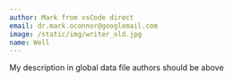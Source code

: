 ```yaml
---
author: Mark from vsCode direct
email: dr.mark.oconnor@googlemail.com
image: /static/img/writer_old.jpg
name: Well
---
```


My description in global data file authors should be above
